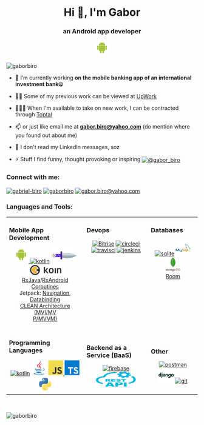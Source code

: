 <h1 align="center">Hi 👋, I'm Gabor</h1>
<h3 align="center">an Android app developer</h3>
<p align="center"><img src="https://raw.githubusercontent.com/devicons/devicon/master/icons/android/android-original-wordmark.svg" alt="android" width="40" height="40" /></p>

<p align="left"> <img src="https://komarev.com/ghpvc/?username=gaborbiro&label=Profile%20views&color=0e75b6&style=flat" alt="gaborbiro" /> </p>

- 🔭 I’m currently working **on the mobile banking app of an international investment bank🤐**

- 👨‍💻 Some of my previous work can be viewed at [UpWork](https://www.upwork.com/freelancers/~0103abd70ac9e350b0)

- 📜🤝💵 When I'm available to take on new work, I can be contracted through [Toptal](https://www.toptal.com/resume/gabor-biro)

- 📫 or just like email me at **gabor.biro@yahoo.com** (do mention where you found out about me)

- 😬 I don't read my LinkedIn messages, soz

- ⚡ Stuff I find funny, thought provoking or inspiring <a href="https://www.tiktok.com/@gabor_biro" target="blank"><img align="center" src="https://www.svgrepo.com/show/327400/logo-tiktok.svg" alt="@gabor_biro" height="30" width="30" /></a>

<h3 align="left">Connect with me:</h3>
<p align="left">
    <a href="https://linkedin.com/in/gabriel-biro" target="_blank"><img align="center" src="https://img.shields.io/badge/LinkedIn-0077B5?style=for-the-badge&logo=linkedin&logoColor=white" alt="gabriel-biro" /></a>
    <a href="https://github.com/gaborbiro" target="_blank"><img align="center" src="https://img.shields.io/badge/GitHub-100000?style=for-the-badge&logo=github&logoColor=white" alt="gaborbiro" /></a>
    <a href="mailto:gabor.biro@yahoo.com" target="_blank"><img align="center" src="https://img.shields.io/badge/yahoo-6001D2?style=for-the-badge&logo=github&logoColor=white" alt="gabor.biro@yahoo.com" /></a>
</p>

<h3 align="left">Languages and Tools:</h3>
<table width="100%">
    <tbody>
        <tr>
            <td valign="top">
                <h3 dir="auto"><a id="user-content-frontend" class="anchor" href="#frontend" aria-hidden="true"> </a> Mobile App Development</h3>
                <div dir="auto" align="center">
                    <a href="https://developer.android.com" target="_blank" rel="noreferrer">
                        <img src="https://raw.githubusercontent.com/devicons/devicon/master/icons/android/android-original-wordmark.svg" alt="android" width="40" height="40" />
                    </a>
                    <a href="https://kotlinlang.org/"><img src="https://www.vectorlogo.zone/logos/kotlinlang/kotlinlang-icon.svg" alt="kotlin" width="40" height="40" /></a>
                    <a title="Dagger 2" href="https://dagger.dev/" target="_blank"><img src="https://raw.githubusercontent.com/gaborbiro/host/main/dagger2.png" alt="Dagger 2" width="68" height="40" /></a>
                    <a title="Koin" href="https://insert-koin.io/" target="_blank"><img src="https://raw.githubusercontent.com/InsertKoinIO/koin/main/docs/img/koin_main_logo.png" alt="Koin" width="101" height="30" /></a><br />
                    <a title="RxJava" href="https://github.com/ReactiveX/RxJava" target="_blank">RxJava</a>/<a title="RxAndroid" href="https://github.com/ReactiveX/RxAndroid" target="_blank">RxAndroid</a><br />
                    <a title="Coroutines" href="https://developer.android.com/kotlin/coroutines" target="_blank">Coroutines</a><br />
                    Jetpack: <a title="Navigation" href="https://developer.android.com/guide/navigation" target="_blank">Navigation</a>,
                    <a title="Databinding" href="https://developer.android.com/topic/libraries/data-binding" target="_blank">Databinding</a><br />
                    <a title="MVVM with Clean Architecture" href="https://www.toptal.com/android/android-apps-mvvm-with-clean-architecture" target="_blank">CLEAN Architecture (MVI/MV</a><br />
                    <a title="MVVM with Clean Architecture" href="https://www.toptal.com/android/android-apps-mvvm-with-clean-architecture" target="_blank">P/MVVM)</a> <br />
                    <br />
                </div>
            </td>
            <td valign="top">
                <h3 dir="auto"><a id="user-content-backend" class="anchor" href="#backend" aria-hidden="true"> </a> Devops</h3>
                <div dir="auto" align="center">
                    <a title="Bitrise" href="https://www.bitrise.io/" target="_blank"><img src="https://www.vectorlogo.zone/logos/bitriseio/bitriseio-icon.svg" alt="Bitrise" width="40" height="40" /></a>
                    <a href="https://circleci.com" target="_blank" rel="noopener noreferrer"><img src="https://www.vectorlogo.zone/logos/circleci/circleci-icon.svg" alt="circleci" width="40" height="40" /></a>
                    <a href="https://travis-ci.org" target="_blank" rel="noopener noreferrer"><img src="https://www.vectorlogo.zone/logos/travis-ci/travis-ci-icon.svg" alt="travisci" width="40" height="40" /></a>
                    <a href="https://www.jenkins.io" target="_blank" rel="noopener noreferrer"><img src="https://www.vectorlogo.zone/logos/jenkins/jenkins-icon.svg" alt="jenkins" width="40" height="40" /></a>
                </div>
            </td>
            <td valign="top">
                <h3 dir="auto"><a id="user-content-devops" class="anchor" href="#devops" aria-hidden="true"> </a> Databases</h3>
                <div dir="auto" align="center">
                    <a href="https://www.sqlite.org/" target="_blank" rel="noopener noreferrer"><img src="https://www.vectorlogo.zone/logos/sqlite/sqlite-icon.svg" alt="sqlite" width="40" height="40" /></a>
                    <a href="https://www.mysql.com/" target="_blank" rel="noopener noreferrer">
                        <img src="https://raw.githubusercontent.com/devicons/devicon/master/icons/mysql/mysql-original-wordmark.svg" alt="mysql" width="40" height="40" />
                    </a>
                    <a href="https://www.mongodb.com/" target="_blank" rel="noopener noreferrer">
                        <img src="https://raw.githubusercontent.com/devicons/devicon/master/icons/mongodb/mongodb-original-wordmark.svg" alt="mongodb" width="40" height="40" />
                    </a>
                    <br />
                    <a title="Room" href="https://developer.android.com/training/data-storage/room" target="_blank">Room</a>
                </div>
            </td>
        </tr>
        <tr>
            <td>
                <h3 dir="auto">Programming Languages</h3>
                <div dir="auto" align="center">
                    <a href="https://kotlinlang.org/"><img src="https://www.vectorlogo.zone/logos/kotlinlang/kotlinlang-icon.svg" alt="kotlin" width="40" height="40" /></a>
                    <a href="https://www.java.com" target="_blank" rel="noopener noreferrer"><img src="https://raw.githubusercontent.com/devicons/devicon/master/icons/java/java-original.svg" alt="java" width="40" height="40" /></a>
                    <a href="https://developer.mozilla.org/en-US/docs/Web/JavaScript" target="_blank" rel="noopener noreferrer">
                        <img src="https://raw.githubusercontent.com/devicons/devicon/master/icons/javascript/javascript-original.svg" alt="javascript" width="40" height="40" />
                    </a>
                    <a href="https://www.typescriptlang.org/" target="_blank" rel="noopener noreferrer">
                        <img src="https://raw.githubusercontent.com/devicons/devicon/master/icons/typescript/typescript-original.svg" alt="typescript" width="40" height="40" />
                    </a>
                    <a href="https://www.python.org" target="_blank" rel="noopener noreferrer"><img src="https://raw.githubusercontent.com/devicons/devicon/master/icons/python/python-original.svg" alt="python" width="40" height="40" /></a>
                </div>
            </td>
            <td>
                <h3 dir="auto">Backend as a Service (BaaS)</h3>
                <div dir="auto" align="center">
                    <a href="https://restfulapi.net/" target="_blank" rel="noopener noreferrer">
                        <img src="https://www.vectorlogo.zone/logos/firebase/firebase-icon.svg" alt="firebase" width="40" height="40" />
                        <img src="https://raw.githubusercontent.com/gaborbiro/host/main/rest-api-1.svg" alt="Rest API" width="111" height="40" />
                    </a>
                </div>
            </td>
            <td>
                <h3 dir="auto">Other</h3>
                <div dir="auto" align="center">
                    <a href="https://postman.com" target="_blank" rel="noopener noreferrer"><img src="https://www.vectorlogo.zone/logos/getpostman/getpostman-icon.svg" alt="postman" width="40" height="40" /></a>
                    <a href="https://www.djangoproject.com/" target="_blank" rel="noopener noreferrer"><img src="https://raw.githubusercontent.com/github/explore/master/topics/django/django.png" alt="django" width="40" height="40" /></a>
                    <a href="https://git-scm.com/" target="_blank" rel="noopener noreferrer"><img src="https://www.vectorlogo.zone/logos/git-scm/git-scm-icon.svg" alt="git" width="40" height="40" /></a>
                </div>
            </td>
        </tr>
    </tbody>
</table>
<p>&nbsp;</p>

<p><img align="center" src="https://github-readme-stats.vercel.app/api/top-langs?username=gaborbiro&show_icons=true&locale=en&layout=compact" alt="gaborbiro" /></p>

